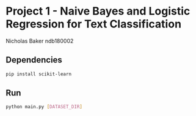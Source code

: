 # Project 1 - Naive Bayes and Logistic Regression for Text Classification

Nicholas Baker
ndb180002

## Dependencies

```sh
pip install scikit-learn 
```

## Run

```sh
python main.py [DATASET_DIR]
```

